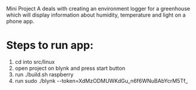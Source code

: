 Mini Project A deals with creating an environment logger for a greenhouse which will display information about humidity, temperature and light on a phone app. 

# Steps to run app:

1. cd into src/linux
2. open project on blynk and press start button
3. run ./build.sh raspberry
4. run  sudo ./blynk --token=XdMzODMUWKdGu_n6f6WNuBAbYcrM5Tf_
